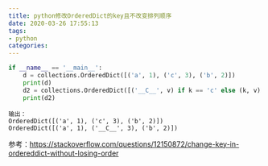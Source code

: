 ```yaml
---
title: python修改OrderedDict的key且不改变排列顺序
date: 2020-03-26 17:55:13
tags:
- python
categories:
---
```


```python
if __name__ == '__main__':
    d = collections.OrderedDict([('a', 1), ('c', 3), ('b', 2)])
    print(d)
    d2 = collections.OrderedDict([('__C__', v) if k == 'c' else (k, v) for k, v in d.items()])
    print(d2)
```

```
输出：
OrderedDict([('a', 1), ('c', 3), ('b', 2)])
OrderedDict([('a', 1), ('__C__', 3), ('b', 2)])
```

参考：https://stackoverflow.com/questions/12150872/change-key-in-ordereddict-without-losing-order
